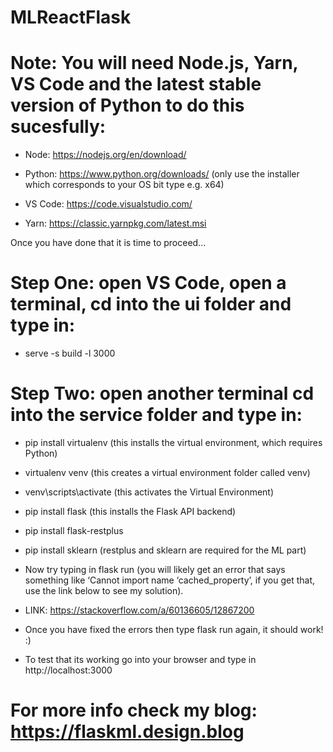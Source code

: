 # MLReactFlask

# Note: You will need Node.js, Yarn, VS Code and the latest stable version of Python to do this sucesfully:

- Node: https://nodejs.org/en/download/

- Python: https://www.python.org/downloads/ (only use the installer which corresponds to your OS bit type e.g. x64)

- VS Code: https://code.visualstudio.com/

- Yarn: https://classic.yarnpkg.com/latest.msi

Once you have done that it is time to proceed...
 
# Step One: open VS Code, open a terminal, cd into the ui folder and type in:

- serve -s build -l 3000


# Step Two: open another terminal cd into the service folder and type in:


- pip install virtualenv (this installs the virtual environment, which requires Python)

- virtualenv venv (this creates a virtual environment folder called venv)

- venv\scripts\activate (this activates the Virtual Environment)

- pip install flask (this installs the Flask API backend)

- pip install flask-restplus

- pip install sklearn (restplus and sklearn are required for the ML part)

- Now try typing in flask run (you will likely get an error that says something like ‘Cannot import name ‘cached_property’, if you get that, use the link below to see my solution). 

- LINK: https://stackoverflow.com/a/60136605/12867200

- Once you have fixed the errors then type flask run again, it should work! :)

- To test that its working go into your browser and type in http://localhost:3000


# For more info check my blog: https://flaskml.design.blog
